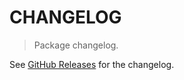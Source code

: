 # CHANGELOG

> Package changelog.

See [GitHub Releases](https://github.com/stdlib-js/ndarray-base-shape/releases) for the changelog.